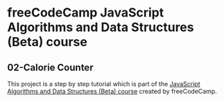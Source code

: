 # freeCodeCamp JavaScript Algorithms and Data Structures (Beta) course

## 02-Calorie Counter

This project is a step by step tutorial which is part of the [JavaScript Algorithms and Data Structures (Beta) course](https://www.freecodecamp.org/learn/javascript-algorithms-and-data-structures-v8/) created by freeCodeCamp.

